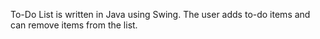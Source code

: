 To-Do List is written in Java using Swing. The user adds to-do items and can remove items from the list.
